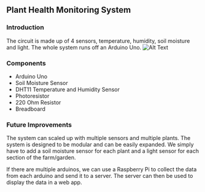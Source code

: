 ## Plant Health Monitoring System
### Introduction
The circuit is made up of 4 sensors, temperature, humidity, soil moisture and light. The whole system runs off an Arduino Uno. 
![Alt Text]('https://github.com/SriCharanK2002/PlantHealthMonitoring/blob/main/plant-status-schema_BDtIxaiaEA.png')

### Components
- Arduino Uno
- Soil Moisture Sensor
- DHT11 Temperature and Humidity Sensor
- Photoresistor
- 220 Ohm Resistor
- Breadboard

### Future Improvements
The system can scaled up with multiple sensors and multiple plants. The system is designed to be modular and can be easily expanded. We simply have to add a soil moisture sensor for each plant and a light sensor for each section of the farm/garden. 

If there are multiple arduinos, we can use a Raspberry Pi to collect the data from each arduino and send it to a server. The server can then be used to display the data in a web app.
